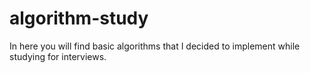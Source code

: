 # algorithm-study
In here you will find basic algorithms that I decided to implement while studying for interviews.
